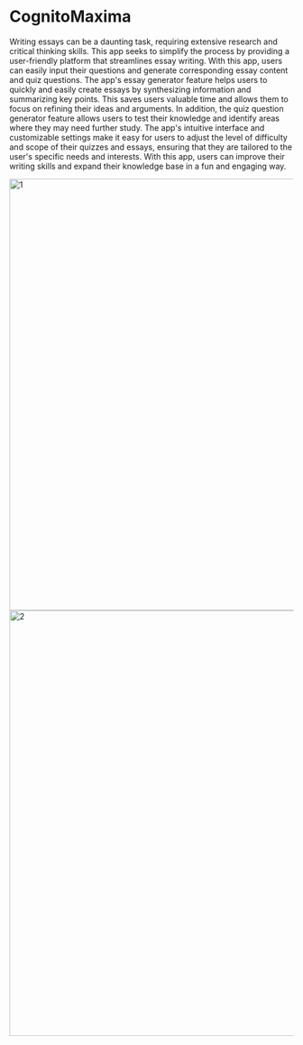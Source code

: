 # CognitoMaxima

Writing essays can be a daunting task, requiring extensive research and critical thinking skills. This app seeks to simplify the process by providing a user-friendly platform that streamlines essay writing. With this app, users can easily input their questions and generate corresponding essay content and quiz questions. The app's essay generator feature helps users to quickly and easily create essays by synthesizing information and summarizing key points. This saves users valuable time and allows them to focus on refining their ideas and arguments. In addition, the quiz question generator feature allows users to test their knowledge and identify areas where they may need further study. The app's intuitive interface and customizable settings make it easy for users to adjust the level of difficulty and scope of their quizzes and essays, ensuring that they are tailored to the user's specific needs and interests. With this app, users can improve their writing skills and expand their knowledge base in a fun and engaging way.

<img width="766" alt="1" src="https://user-images.githubusercontent.com/127108567/234202820-bc954adb-011c-44d2-b533-b8a430764e33.png">


<img width="755" alt="2" src="https://user-images.githubusercontent.com/127108567/234203725-138b38b7-b1d5-4708-8675-693c28a5cc83.png">
